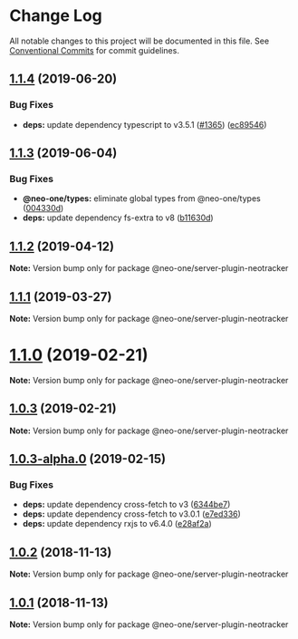 # Change Log

All notable changes to this project will be documented in this file.
See [Conventional Commits](https://conventionalcommits.org) for commit guidelines.

## [1.1.4](https://github.com/neo-one-suite/neo-one/compare/@neo-one/server-plugin-neotracker@1.1.3...@neo-one/server-plugin-neotracker@1.1.4) (2019-06-20)


### Bug Fixes

* **deps:** update dependency typescript to v3.5.1 ([#1365](https://github.com/neo-one-suite/neo-one/issues/1365)) ([ec89546](https://github.com/neo-one-suite/neo-one/commit/ec89546))





## [1.1.3](https://github.com/neo-one-suite/neo-one/compare/@neo-one/server-plugin-neotracker@1.1.2...@neo-one/server-plugin-neotracker@1.1.3) (2019-06-04)


### Bug Fixes

* **@neo-one/types:** eliminate global types from @neo-one/types ([004330d](https://github.com/neo-one-suite/neo-one/commit/004330d))
* **deps:** update dependency fs-extra to v8 ([b11630d](https://github.com/neo-one-suite/neo-one/commit/b11630d))





## [1.1.2](https://github.com/neo-one-suite/neo-one/compare/@neo-one/server-plugin-neotracker@1.1.1...@neo-one/server-plugin-neotracker@1.1.2) (2019-04-12)

**Note:** Version bump only for package @neo-one/server-plugin-neotracker





## [1.1.1](https://github.com/neo-one-suite/neo-one/compare/@neo-one/server-plugin-neotracker@1.1.0...@neo-one/server-plugin-neotracker@1.1.1) (2019-03-27)

**Note:** Version bump only for package @neo-one/server-plugin-neotracker





# [1.1.0](https://github.com/neo-one-suite/neo-one/compare/@neo-one/server-plugin-neotracker@1.0.3...@neo-one/server-plugin-neotracker@1.1.0) (2019-02-21)

**Note:** Version bump only for package @neo-one/server-plugin-neotracker





## [1.0.3](https://github.com/neo-one-suite/neo-one/compare/@neo-one/server-plugin-neotracker@1.0.3-alpha.0...@neo-one/server-plugin-neotracker@1.0.3) (2019-02-21)

**Note:** Version bump only for package @neo-one/server-plugin-neotracker





## [1.0.3-alpha.0](https://github.com/neo-one-suite/neo-one/compare/@neo-one/server-plugin-neotracker@1.0.2...@neo-one/server-plugin-neotracker@1.0.3-alpha.0) (2019-02-15)


### Bug Fixes

* **deps:** update dependency cross-fetch to v3 ([6344be7](https://github.com/neo-one-suite/neo-one/commit/6344be7))
* **deps:** update dependency cross-fetch to v3.0.1 ([e7ed336](https://github.com/neo-one-suite/neo-one/commit/e7ed336))
* **deps:** update dependency rxjs to v6.4.0 ([e28af2a](https://github.com/neo-one-suite/neo-one/commit/e28af2a))





## [1.0.2](https://github.com/neo-one-suite/neo-one/compare/@neo-one/server-plugin-neotracker@1.0.1...@neo-one/server-plugin-neotracker@1.0.2) (2018-11-13)

**Note:** Version bump only for package @neo-one/server-plugin-neotracker





## [1.0.1](https://github.com/neo-one-suite/neo-one/compare/@neo-one/server-plugin-neotracker@1.0.0...@neo-one/server-plugin-neotracker@1.0.1) (2018-11-13)

**Note:** Version bump only for package @neo-one/server-plugin-neotracker
